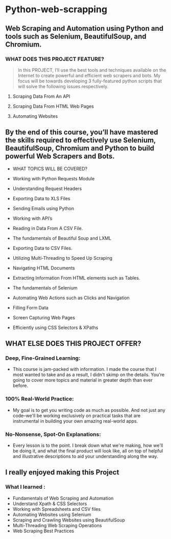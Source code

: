 # Python-web-scrapping

## Web Scraping and Automation using Python and tools such as Selenium, BeautifulSoup, and Chromium.

 ### WHAT DOES THIS PROJECT FEATURE?

 >In this PROJECT, I’ll use the best tools and techniques available on the Internet to create powerful and efficient web scrapers and bots. My focus will be towards developing 3 fully-featured python scripts that will solve the following issues respectively.

 1. Scraping Data From An API

 2. Scraping Data From HTML Web Pages

 3. Automating Websites

## By the end of this course, you’ll have mastered the skills required to effectively use Selenium, BeautifulSoup, Chromium and Python to build powerful Web Scrapers and Bots.

 + WHAT TOPICS WILL BE COVERED?

 + Working with Python Requests Module

 + Understanding Request Headers

 + Exporting Data to XLS Files

 + Sending Emails using Python

 + Working with API’s

 + Reading in Data From A CSV File.

 + The fundamentals of Beautiful Soup and LXML

 + Exporting Data to CSV Files.

 + Utilizing Multi-Threading to Speed Up Scraping

 + Navigating HTML Documents

 + Extracting Information From HTML elements such as Tables.

 + The fundamentals of Selenium

 + Automating Web Actions such as Clicks and Navigation

 + Filling Form Data

 + Screen Capturing Web Pages

 + Efficiently using CSS Selectors & XPaths


## WHAT ELSE DOES THIS PROJECT OFFER?

### Deep, Fine-Grained Learning: 
  + This course is jam-packed with information. I made the course that I most wanted to take and as a result, I didn't skimp on the details. You're going to cover more topics and material in greater depth than ever before.

### 100% Real-World Practice: 

  + My goal is to get you writing code as much as possible. And not just any code–we'll be working exclusively on practical tasks that are instrumental in building your own amazing real-world apps.

### No-Nonsense, Spot-On Explanations:

  + Every lesson is to the point. I break down what we're making, how we'll be doing it, and what the final product will look like, all on top of helpful and illustrative descriptions to aid your understanding along the way.

## I really enjoyed making this Project


### What I learned :

+ Fundamentals of Web Scraping and Automation
+ Understand Xpath & CSS Selectors
+ Working with Spreadsheets and CSV files
+ Automating Websites using Selenium
+ Scraping and Crawling Websites using BeautifulSoup
+ Multi-Threading Web Scraping Operations
+ Web Scraping Best Practices
